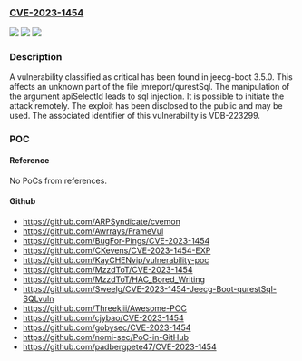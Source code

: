 ### [CVE-2023-1454](https://cve.mitre.org/cgi-bin/cvename.cgi?name=CVE-2023-1454)
![](https://img.shields.io/static/v1?label=Product&message=jeecg-boot&color=blue)
![](https://img.shields.io/static/v1?label=Version&message=%3D%203.5.0%20&color=brighgreen)
![](https://img.shields.io/static/v1?label=Vulnerability&message=CWE-89%20SQL%20Injection&color=brighgreen)

### Description

A vulnerability classified as critical has been found in jeecg-boot 3.5.0. This affects an unknown part of the file jmreport/qurestSql. The manipulation of the argument apiSelectId leads to sql injection. It is possible to initiate the attack remotely. The exploit has been disclosed to the public and may be used. The associated identifier of this vulnerability is VDB-223299.

### POC

#### Reference
No PoCs from references.

#### Github
- https://github.com/ARPSyndicate/cvemon
- https://github.com/Awrrays/FrameVul
- https://github.com/BugFor-Pings/CVE-2023-1454
- https://github.com/CKevens/CVE-2023-1454-EXP
- https://github.com/KayCHENvip/vulnerability-poc
- https://github.com/MzzdToT/CVE-2023-1454
- https://github.com/MzzdToT/HAC_Bored_Writing
- https://github.com/Sweelg/CVE-2023-1454-Jeecg-Boot-qurestSql-SQLvuln
- https://github.com/Threekiii/Awesome-POC
- https://github.com/cjybao/CVE-2023-1454
- https://github.com/gobysec/CVE-2023-1454
- https://github.com/nomi-sec/PoC-in-GitHub
- https://github.com/padbergpete47/CVE-2023-1454

